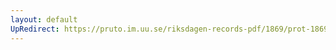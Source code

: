 ```yaml
---
layout: default
UpRedirect: https://pruto.im.uu.se/riksdagen-records-pdf/1869/prot-1869--ak--426/prot-1869--ak--426_051.pdf
---
```

